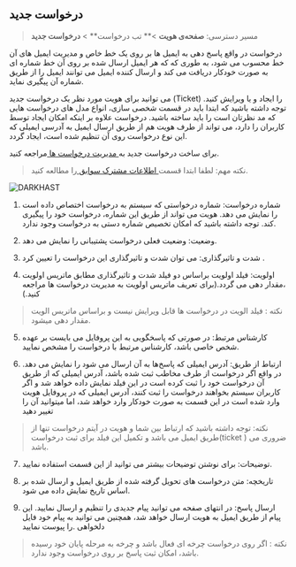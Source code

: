 ﻿## درخواست جدید 

> مسیر دسترسی:  **صفحه‌ی هویت** >** تب درخواست** > **درخواست جدید** 

درخواست در واقع پاسخ دهی به ایمیل ها بر روی یک خط خاص و مدیریت ایمیل های آن خط محسوب می شود، به طوری که که هر ایمیل ارسال شده بر روی آن خط شماره ای به صورت خودکار دریافت می کند و ارسال کننده ایمیل می توانند ایمیل را از طریق شماره آن پیگیری نماید.

می توانید برای هویت مورد نظر یک درخواست جدید (Ticket) را ایجاد و یا ویرایش کنید. توجه داشته باشید که ابتدا باید در قسمت شخصی سازی، انواع مدل های درخواست هایی که مد نظرتان است را باید ساخته باشید. درخواست علاوه بر اینکه امکان ایجاد توسط کاربران را دارد، می تواند از طرف  هویت هم از طریق ارسال ایمیل به آدرسی ایمیلی که این نوع درخواست روی آن تنظیم شده است، ایجاد گردد.

برای ساخت درخواست جدید به[ مدیریت درخواست ها ](https://github.com/1stco/PayamGostarDocs/blob/master/help%202.5.4/Settings/Personalization-crm/Manage-requests/Manage-requests.md)مراجعه کنید.

> نکته مهم: لطفا ابتدا قسمت[ اطلاعات مشترک سوابق ](https://github.com/1stco/PayamGostarDocs/blob/master/help%202.5.4/Integrated-bank/Database/Records/Joint-record-information/Joint-record-information.md)را مطالعه کنید.


![DARKHAST](https://user-images.githubusercontent.com/85984198/123061111-9512a080-d420-11eb-9075-471bd72b3271.png)

1. شماره درخواست: شماره درخواستی که سیستم به درخواست اختصاص داده است را نمایش می دهد. هویت می تواند از طریق این شماره، درخواست خود را پیگیری کند. توجه داشته باشید که امکان تخصیص شماره دستی به درخواست وجود ندارد.

2. وضعیت: وضعیت فعلی درخواست پشتیبانی را نمایش می دهد.

3. شدت و تاثیرگذاری: می توان شدت و تاثیرگذاری این درخواست را تعیین کرد . 

4. اولویت: فیلد اولویت براساس دو فیلد شدت و تاثیرگذاری مطابق ماتریس اولویت ،مقدار دهی می گردد.(برای تعریف ماتریس اولویت به مدیریت درخواست ها مراجعه کنید.)

> نکته : فیلد الویت در درخواست ها قابل ویرایش نیست و براساس ماتریس الویت مقدار دهی میشود.



5. کارشناس مرتبط: در صورتی که پاسخگویی به این پروفایل می بایست بر عهده شخص خاصی باشد، کارشناس مرتبط با درخواست را مشخص نمایید.

6. ارتباط از طریق: آدرس ایمیلی که پاسخ‌ها به آن ارسال می شود را نمایش می دهد. در واقع اگر درخواست از طرف مخاطب ثبت شده باشد، آدرس ایمیلی که از طریق آن درخواست خود را ثبت کرده است در این فیلد نمایش داده خواهد شد و اگر کاربران سیستم بخواهند درخواست را ثبت کنند، آدرس ایمیلی که در پروفایل هویت وارد شده است در این قسمت به صورت خودکار وارد خواهد شد، اما میتوانید آن را تغییر دهید

> نکته: توجه داشته باشید که ارتباط بین شما و هویت در آیتم درخواست تنها از طریق ایمیل می باشد و تکمیل این فیلد برای ثبت درخواست(ticket ) ضروری می باشد.

7. توضیحات: برای نوشتن توضیحات بیشتر می توانید از این قسمت استفاده نمایید.

8. تاریخچه: متن درخواست های تحویل گرفته شده از طریق ایمیل و ارسال شده  بر اساس تاریخ نمایش داده می شود.

9. ارسال پاسخ: در انتهای صفحه می توانید پیام جدیدی را تنظیم و ارسال نمایید. این پیام از طریق ایمیل به هویت ارسال خواهد شد، همچنین می توانید به پیام خود فایل دلخواهی .را پیوست نمایید

> نکته : اگر روی درخواست چرخه ای فعال باشد و چرخه به مرحله پایان خود رسیده باشد، امکان ثبت پاسخ بر روی درخواست وجود ندارد.


